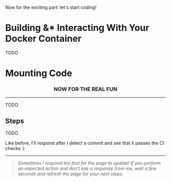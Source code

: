 Now for the exciting part: let's start coding!

# Building &* Interacting With Your Docker Container

TODO

# Mounting Code


<h3 align="center">NOW FOR THE REAL FUN</h3>
<hr>

TODO

## Steps

TODO

Like before, I'll respond after I detect a commit and see that it passes the CI checks :)

<hr>

> _Sometimes I respond too fast for the page to update! If you perform an expected action and don't see a response from me, wait a few seconds and refresh the page for your next steps._
